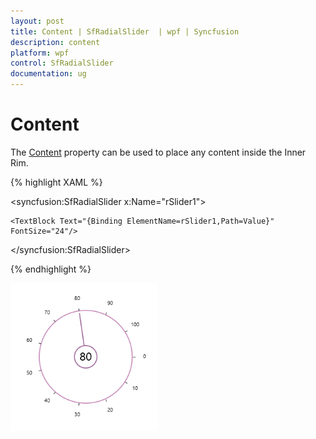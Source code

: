 ```yaml
---
layout: post
title: Content | SfRadialSlider  | wpf | Syncfusion
description: content 
platform: wpf
control: SfRadialSlider
documentation: ug
---
```


# Content

The [Content](https://help.syncfusion.com/cr/wpf/Syncfusion.SfRadialMenu.Wpf~Syncfusion.Windows.Controls.Navigation.SfRadialSlider~Content.html) property can be used to place any content inside the Inner Rim. 


{% highlight XAML %}


<syncfusion:SfRadialSlider x:Name="rSlider1">

    <TextBlock Text="{Binding ElementName=rSlider1,Path=Value}" FontSize="24"/>

</syncfusion:SfRadialSlider>


{% endhighlight  %}

![Content](Concepts_images/Concepts_img3.png)



